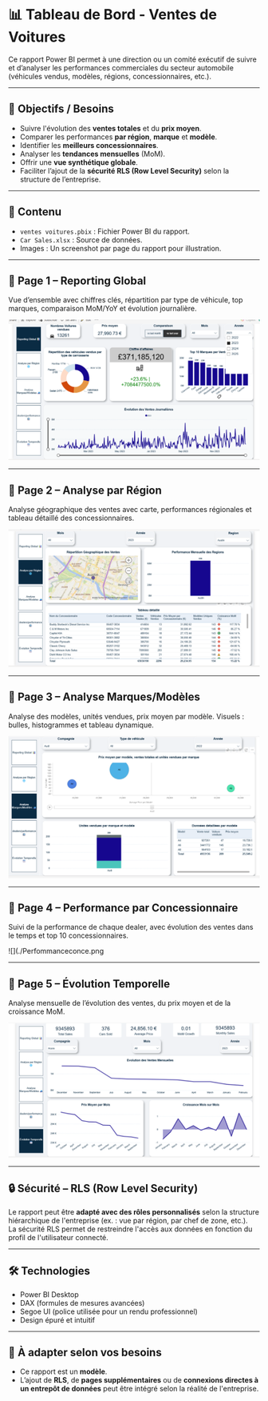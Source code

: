 # 📊 Tableau de Bord - Ventes de Voitures

Ce rapport Power BI permet à une direction ou un comité exécutif de suivre et d’analyser les performances commerciales du secteur automobile (véhicules vendus, modèles, régions, concessionnaires, etc.).

---

## 📝 Objectifs / Besoins

- Suivre l'évolution des **ventes totales** et du **prix moyen**.
- Comparer les performances **par région**, **marque** et **modèle**.
- Identifier les **meilleurs concessionnaires**.
- Analyser les **tendances mensuelles** (MoM).
- Offrir une **vue synthétique globale**.
- Faciliter l’ajout de la **sécurité RLS (Row Level Security)** selon la structure de l’entreprise.

---

## 📁 Contenu

- `ventes voitures.pbix` : Fichier Power BI du rapport.
- `Car Sales.xlsx` : Source de données.
- Images : Un screenshot par page du rapport pour illustration.

---

## 📌 Page 1 – Reporting Global

Vue d’ensemble avec chiffres clés, répartition par type de véhicule, top marques, comparaison MoM/YoY et évolution journalière.

![](./ReportingGlobal.png)

---

## 📌 Page 2 – Analyse par Région

Analyse géographique des ventes avec carte, performances régionales et tableau détaillé des concessionnaires.

![](./Analyseregion.png)

---

## 📌 Page 3 – Analyse Marques/Modèles

Analyse des modèles, unités vendues, prix moyen par modèle. Visuels : bulles, histogrammes et tableau dynamique.

![](./Analysmodeles.png)

---

## 📌 Page 4 – Performance par Concessionnaire

Suivi de la performance de chaque dealer, avec évolution des ventes dans le temps et top 10 concessionnaires.

![](./Perfommanceconce.png

---

## 📌 Page 5 – Évolution Temporelle

Analyse mensuelle de l’évolution des ventes, du prix moyen et de la croissance MoM.

![](./evolutiontemporelle.png)

---

## 🔒 Sécurité – RLS (Row Level Security)

Le rapport peut être **adapté avec des rôles personnalisés** selon la structure hiérarchique de l'entreprise (ex. : vue par région, par chef de zone, etc.).  
La sécurité RLS permet de restreindre l'accès aux données en fonction du profil de l'utilisateur connecté.

---

## 🛠 Technologies

- Power BI Desktop
- DAX (formules de mesures avancées)
- Segoe UI (police utilisée pour un rendu professionnel)
- Design épuré et intuitif

---

## 📌 À adapter selon vos besoins

- Ce rapport est un **modèle**.
- L’ajout de **RLS**, de **pages supplémentaires** ou de **connexions directes à un entrepôt de données** peut être intégré selon la réalité de l'entreprise.
